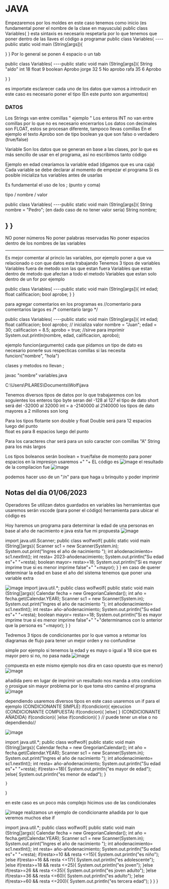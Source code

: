# JAVA
Empezaremos por los moldes 
en este caso tenemos como inicio 
(es fundamental poner el nombre de la clase en mayuscula)
public class Variables{
}
esta sintaxis es necesario respetarla por lo que tenemos que poner dentro de las llaves el código a programar
public class Variables{
----public static void main (String[args]){
 
 }
}
Por lo general se ponen 4 espacio o un tab


public class Variables{
----public static void main (String[args]){
  String "aldo" int 18 float 9 boolean Aprobo
   jorge 32  5  No aprobo 
   rafa  35  6  Aprobo
   
 }
}

es importate esclarecer cada uno de los datos que vamos a introducir en este caso es necesario poner el tipo (En este punto son argumentos)
### DATOS
Los Strings van entre comillas " ejemplo "
Los enteros INT no van entre comillas por lo que no es necesario encerrarlos 
Los datos con decimales son FLOAT, estos se procesan diferente, tampoco llevas comillas
En el ejemplo el texto Aprobo son de tipo boolean ya que son falso o verdadero (true/false)

Variable 
Son los datos que se generan en base a las clases, por lo que es más sencillo de usar en el programa, así no escribimos tanto código

Ejemplo en edad crearíamos la variable edad (digamos que es una caja)
Cada variable se debe declarar al momento de empezar el programa
Si es posible inicializa tus variables antes de usarlas

Es fundamental el uso de los ; (punto y coma)

 tipo / nombre / valor
 
 public class Variables{
----public static void main (String[args]){
    String nombre = "Pedro"; 
    (en dado caso de no tener valor sería)
    String nombre;
    
  }
}
--------------------------------------------------------------------------------------------------------------------------------------------------------------------------------------

NO poner números
No poner palabras reservadas
No poner espacios dentro de los nombres de las variables

--------------------------------------------------------------------------------------------------------------------------------------------------------------------------------------
Es mejor comentar al princio las variables, por ejemplo poner a que va relacionado o con que datos esta trabajando
Tenemos 3 tipos de variables
Variables fuera de metodo son las que estan fuera
Variables que estan dentro de metodo que afectan a todo el metodo
Variables que estan solo dentro de un for por ejemplo 

public class Variables{
----public static void main (String[args]){
    int edad;
    float calificacion;
    bool aprobe;
 }
}

para agregar comentarios en los programas es //comentario
para comentarios largos es 
/* comentario largo */


public class Variables{
----public static void main (String[args]){
    int edad;
    float calificacion;
    bool aprobo;
// inicializa valor
    nombre = "Juan";
    edad = 30;
    calificacion = 8.5;
    aprobo = true;
    //sirve para imprimir
    System.out.printIn(nombre, edad, calificacion, aprobo);
    
    
ejemplo  funcion(argumento)
cada que pidamos un tipo de dato es necesario ponerle sus respecticas comillas si las necesita
 funcion("nombre", "hola")

clases y metodos no llevan ; 

javac "nombre" variables.java


C:\Users\PILARES\Documents\Wolf\java

Tenemos diversos tipos de datos por lo que trabajaremos con los soguientes
los enteros tipo byte seran del -128 al 127
el tipo de dato short será del -32000 al 32000
int = a -2140000 al 2140000
los tipos de dato mayores a 2 millones son long 


Para los tipos flotante son
double y float
Double será para 12 espacios luego del punto  
float es para 8 espacios luego del punto 


Para los caracteres
char será para un solo caracter con comillas "A"
String para los más largos


Los tipos boleanos serán
boolean = true/false
de momento para poner espacios en la impresion usaremos +" "+
EL código es
![image](https://github.com/RobertoAG117/Java_Notas/assets/125500565/3041db8e-1bb3-4ad3-83c4-57a8f2c72eed)
el resultado de la compilacion fue
![image](https://github.com/RobertoAG117/Java_Notas/assets/125500565/46fde224-cb05-4ded-97cc-0ae25192c0ce)

podemos hacer uso de un "/n" para que haga u brinquito y poder imprimir


## Notas del día 01/06/2023
Operadores 
Se utilizan datos guardados en variables
las herramientas que usaremos serán 
vscode (para poner el código)
herramienta para ubicar el código es 

 Hoy haremos un programa para determinar la edad de una personas en base al año de nacimiento e java 
 esta fue mi propuesta
 ![image](https://github.com/RobertoAG117/Java_Notas/assets/125500565/f4338636-8b12-4ac0-9a96-aa4a0c35573e)

import java.util.Scanner;
public class wolfwolf{
    public static void main (String[]args){
        Scanner sc1 = new Scanner(System.in);
        System.out.print("Ingres el año de nacimiento ");
        int añodenacimiento= sc1.nextInt();
        int resta= 2023-añodenacimiento;
        System.out.println("Su edad es"+" "+resta);
        boolean mayor= resta>=18;
        System.out.println("Si es mayor imprime true si es menor imprime false"+" "+mayor);
    }
}
en caso de querer determinar la edad en base el año del sistema tenemos que poner una variable extra

![image](https://github.com/RobertoAG117/Java_Notas/assets/125500565/af066291-0285-4235-8197-b43b3648148e)
import java.util.*;
public class wolfwolf{
    public static void main (String[]args){
        Calendar fecha = new GregorianCalendar();
        int año = fecha.get(Calendar.YEAR);
        Scanner sc1 = new Scanner(System.in);
        System.out.print("Ingres el año de nacimiento ");
        int añodenacimiento= sc1.nextInt();
        int resta= año-añodenacimiento;
        System.out.println("Su edad es"+" "+resta);
        boolean mayor= resta>=18;
        System.out.println("Si es mayor imprime true si es menor imprime false"+" "+"determinamos con lo anterior que la persona es "+mayor);
    }
}



Tedremos 3 tipos de condicionantes
por lo que vamos a retomar los diagramas de flujo para tener un mejor orden y no confundirse

simple
por ejemplo si tenemos la edad y es mayo o igual a 18 sice que es mayor pero si no, no pasa nada
![image](https://github.com/RobertoAG117/Java_Notas/assets/125500565/eeaa54fe-36d5-468b-9361-59d08609619f)

compuesta 
en este mismo ejemplo nos dira en caso opuesto que es menor}
![image](https://github.com/RobertoAG117/Java_Notas/assets/125500565/6ba58dfa-d0bc-4f9d-805a-65e1bf01fda6)

añadida
pero en lugar de imprimir un resultado nos manda a otra condicion o prosigue sin mayor problema por lo que toma otro camino el programa 
![image](https://github.com/RobertoAG117/Java_Notas/assets/125500565/eeeb52da-93dd-493a-9887-42a5c1ba2147)


dependiendo usaremos diversos tipos en este caso usaremos un if para el ejemplo
(CONDICIONANTE SIMPLE)
if(condicion){
ejecucion
(CONDICIONANTE COMPUESTA)
if(condicion){
}else{
}
(CONDICIONANTE AÑADIDA)
if(condicion){
}else if(condicion){
} // puede tener un else o no dependiendo//

![image](https://github.com/RobertoAG117/Java_Notas/assets/125500565/743ba92d-427d-469c-a0ac-bf4af817fe6a)

import java.util.*;
public class wolfwolf{
    public static void main (String[]args){
        Calendar fecha = new GregorianCalendar();
        int año = fecha.get(Calendar.YEAR);
        Scanner sc1 = new Scanner(System.in);
        System.out.print("Ingres el año de nacimiento ");
        int añodenacimiento= sc1.nextInt();
        int resta= año-añodenacimiento;
        System.out.println("Su edad es"+" "+resta);
        if(resta>=18){
            System.out.println("es mayor de edad");
        }else{
            System.out.println("es menor de edad");
            }
        
    }
}

en este caso es un poco más complejo hicimos uso de las condicionales

![image](https://github.com/RobertoAG117/Java_Notas/assets/125500565/8f16f99c-4ba6-4e8e-bd5e-8501a8d9745f)
realizamos un ejemplo de condicionante añadida por lo que veremos muchos else if

import java.util.*;
public class wolfwolf{
    public static void main (String[]args){
        Calendar fecha = new GregorianCalendar();
        int año = fecha.get(Calendar.YEAR);
        Scanner sc1 = new Scanner(System.in);
        System.out.print("Ingres el año de nacimiento ");
        int añodenacimiento= sc1.nextInt();
        int resta= año-añodenacimiento;
        System.out.println("Su edad es"+" "+resta);
        if(resta>=10 && resta <=15){
            System.out.println("es niño");
        }else if(resta>=16 && resta <=17){
            System.out.println("es adolescente");
        }else if(resta>=18 && resta <=25){
            System.out.println("es joven");
        }else if(resta>=26 && resta <=35){
            System.out.println("es joven adulto");
        }else if(resta>=36 && resta <=60){
            System.out.println("es adulto");
        }else if(resta>=60 && resta <=200){
            System.out.println("es tercera edad");
        }
    }
}






